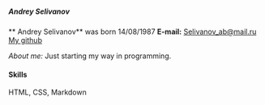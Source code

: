 ##### Andrey Selivanov
** Andrey Selivanov** was born 14/08/1987
**E-mail:** Selivanov_ab@mail.ru
[My github](https://github.com/Korectorr) 

*About me:* Just starting my way in programming. 
 #### Skills
 HTML, CSS, Markdown 